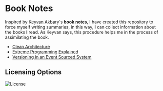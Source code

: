 # Book Notes

Inspired by [Keyvan Akbary](https://github.com/keyvanakbary)'s **[book notes](https://github.com/keyvanakbary/book-notes)**, I have created this repository to force myself writing summaries, in this way, I can collect information about the books I read. As Keyvan says, this procedure helps me in the process of assimilating the book.

* [Clean Architecture](clean_architecture.md)
* [Extreme Programming Explained](extreme_programming_explained.md)
* [Versioning in an Event Sourced System](versioning_in_an_event_sourced_system.md)

## Licensing Options

[![License](https://img.shields.io/badge/License-MIT-yellowgreen.svg?style=flat-square)](https://github.com/benatespina/book-notes/blob/master/LICENSE)
